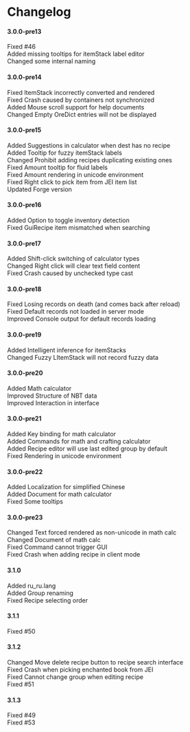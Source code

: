 # Changelog

#### 3.0.0-pre13

Fixed #46  
Added missing tooltips for itemStack label editor  
Changed some internal naming

#### 3.0.0-pre14

Fixed ItemStack incorrectly converted and rendered  
Fixed Crash caused by containers not synchronized  
Added Mouse scroll support for help documents  
Changed Empty OreDict entries will not be displayed

#### 3.0.0-pre15

Added Suggestions in calculator when dest has no recipe  
Added Tooltip for fuzzy itemStack labels  
Changed Prohibit adding recipes duplicating existing ones  
Fixed Amount tooltip for fluid labels  
Fixed Amount rendering in unicode environment  
Fixed Right click to pick item from JEI item list    
Updated Forge version  

#### 3.0.0-pre16

Added Option to toggle inventory detection  
Fixed GuiRecipe item mismatched when searching

#### 3.0.0-pre17

Added Shift-click switching of calculator types  
Changed Right click will clear text field content  
Fixed Crash caused by unchecked type cast

#### 3.0.0-pre18

Fixed Losing records on death (and comes back after reload)  
Fixed Default records not loaded in server mode  
Improved Console output for default records loading

#### 3.0.0-pre19

Added Intelligent inference for itemStacks  
Changed Fuzzy LItemStack will not record fuzzy data

#### 3.0.0-pre20

Added Math calculator  
Improved Structure of NBT data  
Improved Interaction in interface

#### 3.0.0-pre21

Added Key binding for math calculator  
Added Commands for math and crafting calculator  
Added Recipe editor will use last edited group by default  
Fixed Rendering in unicode environment

#### 3.0.0-pre22

Added Localization for simplified Chinese  
Added Document for math calculator  
Fixed Some tooltips

#### 3.0.0-pre23

Changed Text forced rendered as non-unicode in math calc  
Changed Document of math calc  
Fixed Command cannot trigger GUI  
Fixed Crash when adding recipe in client mode

#### 3.1.0

Added ru_ru.lang  
Added Group renaming  
Fixed Recipe selecting order

#### 3.1.1

Fixed #50


#### 3.1.2

Changed Move delete recipe button to recipe search interface  
Fixed Crash when picking enchanted book from JEI  
Fixed Cannot change group when editing recipe  
Fixed #51

#### 3.1.3

Fixed #49  
Fixed #53
